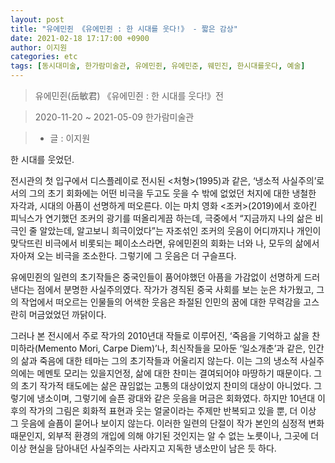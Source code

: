 ```yaml
---
layout: post
title: "유에민쥔 《유에민쥔 : 한 시대를 웃다!》 - 짧은 감상"
date: 2021-02-18 17:17:00 +0900
author: 이지원
categories: etc
tags: [동시대미술, 한가람미술관, 유에민쥔, 유에민준, 웨민진, 한시대를웃다, 예술]
---
```


> 유에민쥔(岳敏君) 《유에민쥔 : 한 시대를 웃다!》전

> 2020-11-20 ~ 2021-05-09 한가람미술관

> - 글 : 이지원

한 시대를 웃었던.

전시관의 첫 입구에서 디스플레이로 전시된 \<처형>(1995)과 같은, ‘냉소적 사실주의’로서의 그의 초기 회화에는 어떤 비극을 두고도 웃을 수 밖에 없었던 처지에 대한 냉철한 자각과, 시대의 아픔이 선명하게 떠오른다. 이는 마치 영화 \<조커>(2019)에서 호아킨 피닉스가 연기했던 조커의 광기를 떠올리게끔 하는데, 극중에서 “지금까지 나의 삶은 비극인 줄 알았는데, 알고보니 희극이었다”는 자조섞인 조커의 웃음이 어디까지나 개인이 맞닥뜨린 비극에서 비롯되는 페이소스라면, 유에민쥔의 회화는 너와 나, 모두의 삶에서 자아져 오는 비극을 조소한다. 그렇기에 그 웃음은 더 구슬프다.

유에민쥔의 일련의 초기작들은 중국인들이 품어야했던 아픔을 가감없이 선명하게 드러낸다는 점에서 분명한 사실주의였다. 작가가 경직된 중국 사회를 보는 눈은 차가웠고, 그의 작업에서 떠오르는 인물들의 어색한 웃음은 좌절된 인민의 꿈에 대한 무력감을 고스란히 머금었었던 까닭이다.

그러나 본 전시에서 주로 작가의 2010년대 작들로 이루어진, ‘죽음을 기억하고 삶을 찬미하라(Memento Mori, Carpe Diem)’나, 최신작들을 모아둔 ‘일소개춘’과 같은, 인간의 삶과 죽음에 대한 테마는 그의 초기작들과 어울리지 않는다. 이는 그의 냉소적 사실주의에는 메멘토 모리는 있을지언정, 삶에 대한 찬미는 결여되어야 마땅하기 때문이다. 그의 초기 작가적 태도에는 삶은 끊임없는 고통의 대상이었지 찬미의 대상이 아니었다. 그렇기에 냉소이며, 그렇기에 슬픈 광대와 같은 웃음을 머금은 회화였다. 하지만 10년대 이후의 작가의 그림은 회화적 표현과 웃는 얼굴이라는 주제만 반복되고 있을 뿐, 더 이상 그 웃음에 슬픔이 묻어나 보이지 않는다. 이러한 일련의 단절이 작가 본인의 심정적 변화때문인지, 외부적 환경의 개입에 의해 야기된 것인지는 알 수 없는 노릇이나, 그곳에 더 이상 현실을 담아내던 사실주의는 사라지고 지독한 냉소만이 남은 듯 하다.
